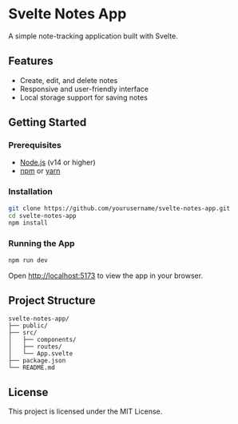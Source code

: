 # Svelte Notes App

A simple note-tracking application built with Svelte.

## Features

- Create, edit, and delete notes
- Responsive and user-friendly interface
- Local storage support for saving notes

## Getting Started

### Prerequisites

- [Node.js](https://nodejs.org/) (v14 or higher)
- [npm](https://www.npmjs.com/) or [yarn](https://yarnpkg.com/)

### Installation

```bash
git clone https://github.com/yourusername/svelte-notes-app.git
cd svelte-notes-app
npm install
```

### Running the App

```bash
npm run dev
```

Open [http://localhost:5173](http://localhost:5173) to view the app in your browser.

## Project Structure

```
svelte-notes-app/
├── public/
├── src/
│   ├── components/
│   ├── routes/
│   └── App.svelte
├── package.json
└── README.md
```

## License

This project is licensed under the MIT License.
